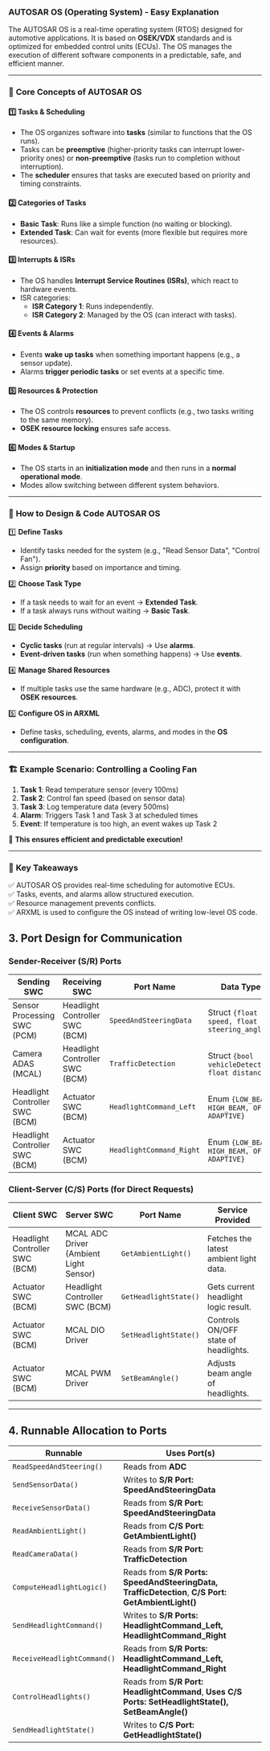 ### AUTOSAR OS (Operating System) - Easy Explanation  

The AUTOSAR OS is a real-time operating system (RTOS) designed for automotive applications. It is based on **OSEK/VDX** standards and is optimized for embedded control units (ECUs). The OS manages the execution of different software components in a predictable, safe, and efficient manner.

---

### 🌟 **Core Concepts of AUTOSAR OS**
#### 1️⃣ **Tasks & Scheduling**  
- The OS organizes software into **tasks** (similar to functions that the OS runs).
- Tasks can be **preemptive** (higher-priority tasks can interrupt lower-priority ones) or **non-preemptive** (tasks run to completion without interruption).
- The **scheduler** ensures that tasks are executed based on priority and timing constraints.

#### 2️⃣ **Categories of Tasks**  
- **Basic Task**: Runs like a simple function (no waiting or blocking).
- **Extended Task**: Can wait for events (more flexible but requires more resources).

#### 3️⃣ **Interrupts & ISRs**  
- The OS handles **Interrupt Service Routines (ISRs)**, which react to hardware events.
- ISR categories:
  - **ISR Category 1**: Runs independently.
  - **ISR Category 2**: Managed by the OS (can interact with tasks).

#### 4️⃣ **Events & Alarms**  
- Events **wake up tasks** when something important happens (e.g., a sensor update).
- Alarms **trigger periodic tasks** or set events at a specific time.

#### 5️⃣ **Resources & Protection**  
- The OS controls **resources** to prevent conflicts (e.g., two tasks writing to the same memory).
- **OSEK resource locking** ensures safe access.

#### 6️⃣ **Modes & Startup**  
- The OS starts in an **initialization mode** and then runs in a **normal operational mode**.
- Modes allow switching between different system behaviors.

---

### 🔧 **How to Design & Code AUTOSAR OS**
1️⃣ **Define Tasks**  
   - Identify tasks needed for the system (e.g., "Read Sensor Data", "Control Fan").
   - Assign **priority** based on importance and timing.

2️⃣ **Choose Task Type**  
   - If a task needs to wait for an event → **Extended Task**.
   - If a task always runs without waiting → **Basic Task**.

3️⃣ **Decide Scheduling**  
   - **Cyclic tasks** (run at regular intervals) → Use **alarms**.
   - **Event-driven tasks** (run when something happens) → Use **events**.

4️⃣ **Manage Shared Resources**  
   - If multiple tasks use the same hardware (e.g., ADC), protect it with **OSEK resources**.

5️⃣ **Configure OS in ARXML**  
   - Define tasks, scheduling, events, alarms, and modes in the **OS configuration**.

---

### 🏗 **Example Scenario: Controlling a Cooling Fan**  
1. **Task 1**: Read temperature sensor (every 100ms)  
2. **Task 2**: Control fan speed (based on sensor data)  
3. **Task 3**: Log temperature data (every 500ms)  
4. **Alarm**: Triggers Task 1 and Task 3 at scheduled times  
5. **Event**: If temperature is too high, an event wakes up Task 2  

📌 **This ensures efficient and predictable execution!**  

---

### 🚀 **Key Takeaways**  
✅ AUTOSAR OS provides real-time scheduling for automotive ECUs.  
✅ Tasks, events, and alarms allow structured execution.  
✅ Resource management prevents conflicts.  
✅ ARXML is used to configure the OS instead of writing low-level OS code.  


## **3. Port Design for Communication**  

### **Sender-Receiver (S/R) Ports**  
| **Sending SWC**            | **Receiving SWC**       | **Port Name** | **Data Type** |
|----------------------------|------------------------|--------------|--------------|
| Sensor Processing SWC (PCM) | Headlight Controller SWC (BCM) | `SpeedAndSteeringData` | Struct `{float speed, float steering_angle}` |
| Camera ADAS (MCAL) | Headlight Controller SWC (BCM) | `TrafficDetection` | Struct `{bool vehicleDetected, float distance}` |
| Headlight Controller SWC (BCM) | Actuator SWC (BCM) | `HeadlightCommand_Left` | Enum `{LOW_BEAM, HIGH_BEAM, OFF, ADAPTIVE}` |
| Headlight Controller SWC (BCM) | Actuator SWC (BCM) | `HeadlightCommand_Right` | Enum `{LOW_BEAM, HIGH_BEAM, OFF, ADAPTIVE}` |

### **Client-Server (C/S) Ports (for Direct Requests)**  
| **Client SWC** | **Server SWC** | **Port Name** | **Service Provided** |
|--------------|--------------|-------------|------------------|
| Headlight Controller SWC (BCM) | MCAL ADC Driver (Ambient Light Sensor) | `GetAmbientLight()` | Fetches the latest ambient light data. |
| Actuator SWC (BCM) | Headlight Controller SWC (BCM) | `GetHeadlightState()` | Gets current headlight logic result. |
| Actuator SWC (BCM) | MCAL DIO Driver | `SetHeadlightState()` | Controls ON/OFF state of headlights. |
| Actuator SWC (BCM) | MCAL PWM Driver | `SetBeamAngle()` | Adjusts beam angle of headlights. |

---

## **4. Runnable Allocation to Ports**  

| **Runnable**              | **Uses Port(s)** |
|---------------------------|-----------------|
| `ReadSpeedAndSteering()`  | Reads from **ADC** |
| `SendSensorData()`        | Writes to **S/R Port: SpeedAndSteeringData** |
| `ReceiveSensorData()`     | Reads from **S/R Port: SpeedAndSteeringData** |
| `ReadAmbientLight()`      | Reads from **C/S Port: GetAmbientLight()** |
| `ReadCameraData()`        | Reads from **S/R Port: TrafficDetection** |
| `ComputeHeadlightLogic()` | Reads from **S/R Ports: SpeedAndSteeringData, TrafficDetection**, **C/S Port: GetAmbientLight()** |
| `SendHeadlightCommand()`  | Writes to **S/R Ports: HeadlightCommand_Left, HeadlightCommand_Right** |
| `ReceiveHeadlightCommand()` | Reads from **S/R Ports: HeadlightCommand_Left, HeadlightCommand_Right** |
| `ControlHeadlights()`     | Reads from **S/R Port: HeadlightCommand**, **Uses C/S Ports: SetHeadlightState(), SetBeamAngle()** |
| `SendHeadlightState()`    | Writes to **C/S Port: GetHeadlightState()** |

